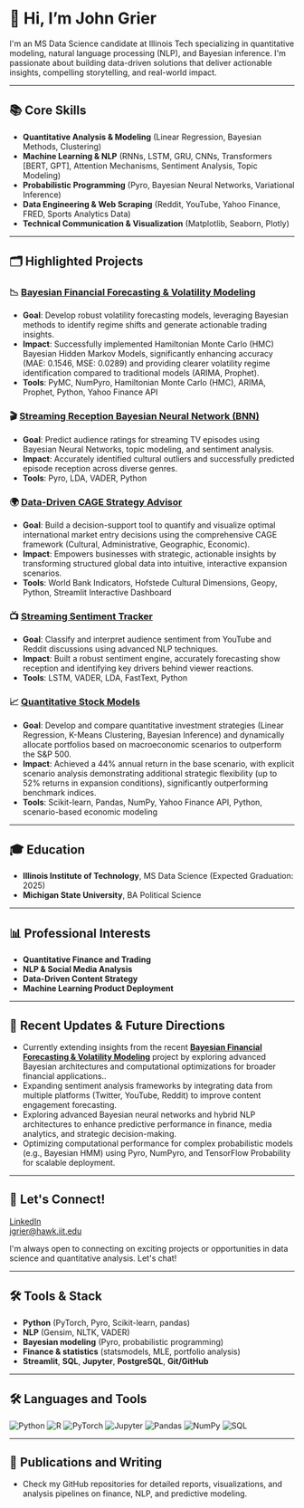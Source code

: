 # 👋 Hi, I’m John Grier

I'm an MS Data Science candidate at Illinois Tech specializing in quantitative modeling, natural language processing (NLP), and Bayesian inference. I'm passionate about building data-driven solutions that deliver actionable insights, compelling storytelling, and real-world impact.

---
## 📚 Core Skills
- **Quantitative Analysis & Modeling** (Linear Regression, Bayesian Methods, Clustering)
- **Machine Learning & NLP** (RNNs, LSTM, GRU, CNNs, Transformers [BERT, GPT], Attention Mechanisms, Sentiment Analysis, Topic Modeling)
- **Probabilistic Programming** (Pyro, Bayesian Neural Networks, Variational Inference)
- **Data Engineering & Web Scraping** (Reddit, YouTube, Yahoo Finance, FRED, Sports Analytics Data)
- **Technical Communication & Visualization** (Matplotlib, Seaborn, Plotly)

---

## 🗂️ Highlighted Projects

### 📉 [Bayesian Financial Forecasting & Volatility Modeling](https://github.com/J-Grier/volatility_forecasting)
- **Goal**: Develop robust volatility forecasting models, leveraging Bayesian methods to identify regime shifts and generate actionable trading insights.
- **Impact**: Successfully implemented Hamiltonian Monte Carlo (HMC) Bayesian Hidden Markov Models, significantly enhancing accuracy (MAE: 0.1546, MSE: 0.0289) and providing clearer volatility regime identification compared to traditional models (ARIMA, Prophet).
- **Tools**: PyMC, NumPyro, Hamiltonian Monte Carlo (HMC), ARIMA, Prophet, Python, Yahoo Finance API

### 🎬 [Streaming Reception Bayesian Neural Network (BNN)](https://github.com/J-Grier/streaming-reception-bnn)
- **Goal**: Predict audience ratings for streaming TV episodes using Bayesian Neural Networks, topic modeling, and sentiment analysis.
- **Impact**: Accurately identified cultural outliers and successfully predicted episode reception across diverse genres.
- **Tools**: Pyro, LDA, VADER, Python

### 🌍 [Data-Driven CAGE Strategy Advisor](https://github.com/J-Grier/Global-Market-Expansion-Simulator)
- **Goal**: Build a decision-support tool to quantify and visualize optimal international market entry decisions using the comprehensive CAGE framework (Cultural, Administrative, Geographic, Economic).
- **Impact**: Empowers businesses with strategic, actionable insights by transforming structured global data into intuitive, interactive expansion scenarios.
- **Tools**: World Bank Indicators, Hofstede Cultural Dimensions, Geopy, Python, Streamlit Interactive Dashboard

### 📺 [Streaming Sentiment Tracker](https://github.com/J-Grier/streaming-sentiment-tracker)
- **Goal**: Classify and interpret audience sentiment from YouTube and Reddit discussions using advanced NLP techniques.
- **Impact**: Built a robust sentiment engine, accurately forecasting show reception and identifying key drivers behind viewer reactions.
- **Tools**: LSTM, VADER, LDA, FastText, Python

### 📈 [Quantitative Stock Models](https://github.com/J-Grier/quantitative-stock-models)
- **Goal**: Develop and compare quantitative investment strategies (Linear Regression, K-Means Clustering, Bayesian Inference) and dynamically allocate portfolios based on macroeconomic scenarios to outperform the S&P 500.
- **Impact**: Achieved a 44% annual return in the base scenario, with explicit scenario analysis demonstrating additional strategic flexibility (up to 52% returns in expansion conditions), significantly outperforming benchmark indices.
- **Tools**: Scikit-learn, Pandas, NumPy, Yahoo Finance API, Python, scenario-based economic modeling

---


## 🎓 Education
- **Illinois Institute of Technology**, MS Data Science (Expected Graduation: 2025)
- **Michigan State University**, BA Political Science

---

## 📊 Professional Interests
- **Quantitative Finance and Trading**
- **NLP & Social Media Analysis**
- **Data-Driven Content Strategy**
- **Machine Learning Product Deployment**

---

## 🚀 Recent Updates & Future Directions

- Currently extending insights from the recent [**Bayesian Financial Forecasting & Volatility Modeling**](https://github.com/J-Grier/Bayesian_Financial_Forecasting_Volatility_Modeling) project by exploring advanced Bayesian architectures and computational optimizations for broader financial applications..
- Expanding sentiment analysis frameworks by integrating data from multiple platforms (Twitter, YouTube, Reddit) to improve content engagement forecasting.
- Exploring advanced Bayesian neural networks and hybrid NLP architectures to enhance predictive performance in finance, media analytics, and strategic decision-making.
- Optimizing computational performance for complex probabilistic models (e.g., Bayesian HMM) using Pyro, NumPyro, and TensorFlow Probability for scalable deployment.


---

## 💬 Let's Connect!

[LinkedIn](https://www.linkedin.com/in/john-grier/)  
[jgrier@hawk.iit.edu](mailto:jgrier@hawk.iit.edu)

I'm always open to connecting on exciting projects or opportunities in data science and quantitative analysis. Let's chat!

---

## 🛠️ Tools & Stack

- **Python** (PyTorch, Pyro, Scikit-learn, pandas)
- **NLP** (Gensim, NLTK, VADER)
- **Bayesian modeling** (Pyro, probabilistic programming)
- **Finance & statistics** (statsmodels, MLE, portfolio analysis)
- **Streamlit**, **SQL**, **Jupyter**, **PostgreSQL**, **Git/GitHub**

---
## 🛠️ Languages and Tools
![Python](https://img.shields.io/badge/-Python-black?style=flat-square&logo=Python)
![R](https://img.shields.io/badge/-R-black?style=flat-square&logo=R)
![PyTorch](https://img.shields.io/badge/-PyTorch-black?style=flat-square&logo=PyTorch)
![Jupyter](https://img.shields.io/badge/-Jupyter-black?style=flat-square&logo=Jupyter)
![Pandas](https://img.shields.io/badge/-Pandas-black?style=flat-square&logo=Pandas)
![NumPy](https://img.shields.io/badge/-NumPy-black?style=flat-square&logo=NumPy)
![SQL](https://img.shields.io/badge/-SQL-black?style=flat-square&logo=PostgreSQL)

---

## 📝 Publications and Writing
- Check my GitHub repositories for detailed reports, visualizations, and analysis pipelines on finance, NLP, and predictive modeling.


